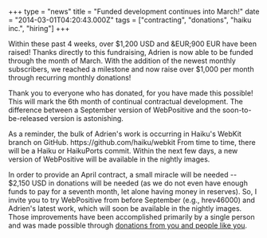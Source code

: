 +++
type = "news"
title = "Funded development continues into March!"
date = "2014-03-01T04:20:43.000Z"
tags = ["contracting", "donations", "haiku inc.", "hiring"]
+++

<p>Within these past 4 weeks, over $1,200 USD and &EUR;900 EUR have been raised! Thanks directly to this fundraising, Adrien is now able to be funded through the month of March. With the addition of the newest monthly subscribers, we reached a milestone and now raise over $1,000 per month through recurring monthly donations!</p>
<!--break-->
<p>Thank you to everyone who has donated, for you have made this possible! This will mark the 6th month of continual contractual development. The difference between a September version of WebPositive and the soon-to-be-released version is astonishing.</p>

<p>As a reminder, the bulk of Adrien's work is occurring in Haiku's WebKit branch on GitHub. https://github.com/haiku/webkit  From time to time, there will be a Haiku or HaikuPorts commit. Within the next few days, a new version of WebPositive will be available in the nightly images.</p>

<p>In order to provide an April contract, a small miracle will be needed -- $2,150 USD in donations will be needed (as we do not even have enough funds to pay for a seventh month, let alone having money in reserves). So, I invite you to try WebPositive from before September (e.g., hrev46000) and Adrien's latest work, which will soon be available in the nightly images. Those improvements have been accomplished primarily by a single person and was made possible through <a href="http://www.haiku-inc.org/donations.html#online">donations from you and people like you</a>.</p>